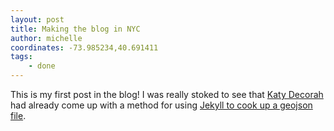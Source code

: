 ```yaml
---
layout: post
title: Making the blog in NYC
author: michelle
coordinates: -73.985234,40.691411
tags:
    - done
---
```


This is my first post in the blog! I was really stoked to see that [Katy Decorah](https://katydecorah.com) had already come up with a method for using [Jekyll to cook up a geojson file](https://katydecorah.com/code/jekyll-geojson/).
